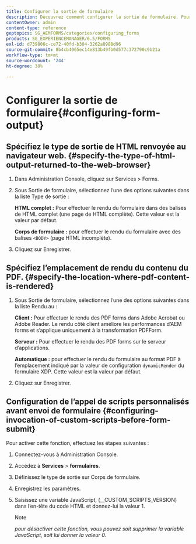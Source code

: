 ```yaml
---
title: Configurer la sortie de formulaire
description: Découvrez comment configurer la sortie de formulaire. Pour configurer la sortie du formulaire et activer la fonction, utilisez les scripts personnalisés avant l’envoi du formulaire.
contentOwner: admin
content-type: reference
geptopics: SG_AEMFORMS/categories/configuring_forms
products: SG_EXPERIENCEMANAGER/6.5/FORMS
exl-id: d739806c-ce72-40fd-b304-3262a0988d96
source-git-commit: 8b4cb4065ec14e813b49fb0d577c372790c9b21a
workflow-type: tm+mt
source-wordcount: '244'
ht-degree: 38%

---
```


# Configurer la sortie de formulaire{#configuring-form-output}

## Spécifiez le type de sortie de HTML renvoyée au navigateur web. {#specify-the-type-of-html-output-returned-to-the-web-browser}

1. Dans Administration Console, cliquez sur Services > Forms.
1. Sous Sortie de formulaire, sélectionnez l’une des options suivantes dans la liste Type de sortie :

   **HTML complet :** Pour effectuer le rendu du formulaire dans des balises de HTML complet (une page de HTML complète). Cette valeur est la valeur par défaut.

   **Corps de formulaire :** pour effectuer le rendu du formulaire avec des balises `<BODY>` (page HTML incomplète).

1. Cliquez sur Enregistrer.

## Spécifiez l’emplacement de rendu du contenu du PDF. {#specify-the-location-where-pdf-content-is-rendered}

1. Sous Sortie de formulaire, sélectionnez l’une des options suivantes dans la liste Rendu au :

   **Client :** Pour effectuer le rendu des PDF forms dans Adobe Acrobat ou Adobe Reader. Le rendu côté client améliore les performances d’AEM forms et s’applique uniquement à la transformation PDFForm.

   **Serveur :** Pour effectuer le rendu des PDF forms sur le serveur d’applications.

   **Automatique :** pour effectuer le rendu du formulaire au format PDF à l’emplacement indiqué par la valeur de configuration `dynamicRender` du formulaire XDP. Cette valeur est la valeur par défaut.

1. Cliquez sur Enregistrer.

## Configuration de l’appel de scripts personnalisés avant envoi de formulaire {#configuring-invocation-of-custom-scripts-before-form-submit}

Pour activer cette fonction, effectuez les étapes suivantes :

1. Connectez-vous à Administration Console.
1. Accédez à **Services** > **formulaires**.
1. Définissez le type de sortie sur Corps de formulaire.
1. Enregistrez les paramètres.
1. Saisissez une variable JavaScript, (__CUSTOM_SCRIPTS_VERSION) dans l’en-tête du code HTML et donnez-lui la valeur 1.

   >[!NOTE]
   >
   >*pour désactiver cette fonction, vous pouvez soit supprimer la variable JavaScript, soit lui donner la valeur 0.*
